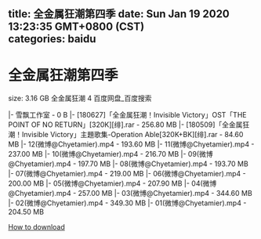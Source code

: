 
title: 全金属狂潮第四季
date: Sun Jan 19 2020 13:23:35 GMT+0800 (CST)    
categories: baidu
---

# 全金属狂潮第四季
size: 3.16 GB
 全金属狂潮 4 百度网盘_百度搜索
 
|- 雪飘工作室 - 0 B
|- [180627]「全金属狂潮！Invisible Victory」OST「THE POINT OF NO RETURN」[320K][绯].rar - 256.80 MB
|- [180509]「全金属狂潮！Invisible Victory」主題歌集-Operation Able[320K+BK][绯].rar - 84.60 MB
|- 12(微博@Chyetamier).mp4 - 193.60 MB
|- 11(微博@Chyetamier).mp4 - 237.00 MB
|- 10(微博@Chyetamier).mp4 - 216.70 MB
|- 09(微博@Chyetamier).mp4 - 197.70 MB
|- 08(微博@Chyetamier).mp4 - 193.70 MB
|- 07(微博@Chyetamier).mp4 - 219.00 MB
|- 06(微博@Chyetamier).mp4 - 200.00 MB
|- 05(微博@Chyetamier).mp4 - 207.90 MB
|- 04(微博@Chyetamier).mp4 - 257.00 MB
|- 03(微博@Chyetamier).mp4 - 344.60 MB
|- 02(微博@Chyetamier).mp4 - 349.30 MB
|- 01(微博@Chyetamier).mp4 - 204.50 MB

[How to download](https://bpcam.bemobtrk.com/go/2ceec3aa-1ca2-46d6-b9ff-aaa5c184517c?jno=556)